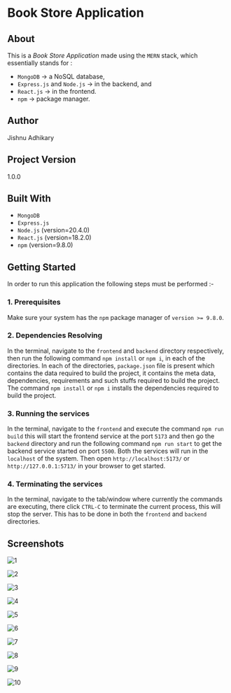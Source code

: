 # Book Store Application

## About
This is a _Book Store Application_ made using the `MERN` stack, which essentially stands for :
- `MongoDB` -> a NoSQL database,
- `Express.js` and  `Node.js` -> in the backend, and
- `React.js` -> in the frontend.
- `npm` -> package manager.
 
## Author
Jishnu Adhikary

## Project Version
1.0.0

## Built With
* `MongoDB`
* `Express.js`
* `Node.js` (version=20.4.0)
* `React.js` (version=18.2.0)
* `npm` (version=9.8.0)

## Getting Started

In order to run this application the following steps must be performed :-

### 1. Prerequisites
Make sure your system has the `npm` package manager of `version >= 9.8.0`.

### 2. Dependencies Resolving
In the terminal, navigate to the `frontend` and `backend` directory respectively, then run the following command ```npm install``` or ```npm i```, in each of the directories. In each of the directories, `package.json` file is present which contains the data required to build the project, it contains the meta data, dependencies, requirements and such stuffs required to build the project. The command ```npm install``` or ```npm i``` installs the dependencies required to build the project.

### 3. Running the services
In the terminal, navigate to the `frontend` and execute the command ```npm run build``` this will start the frontend service at the port `5173` and then go the `backend` directory and run the following command ```npm run start``` to get the backend service started on port `5500`. Both the services will run in the `localhost` of the system. Then open `http://localhost:5173/` or `http://127.0.0.1:5713/` in your browser to get started.

### 4. Terminating the services
In the terminal, navigate to the tab/window where currently the commands are executing, there click `CTRL-C` to terminate the current process, this will stop the server. This has to be done in both the `frontend` and `backend` directories.

## Screenshots

![1](./screenshots/1.png)

![2](./screenshots/2.png)

![3](./screenshots/3.png)

![4](./screenshots/4.png)

![5](./screenshots/5.png)

![6](./screenshots/6.png)

![7](./screenshots/7.png)

![8](./screenshots/8.png)

![9](./screenshots/9.png)

![10](./screenshots/10.png)




